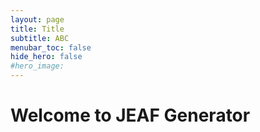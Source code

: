 ```yaml
---
layout: page
title: Title
subtitle: ABC
menubar_toc: false
hide_hero: false
#hero_image: 
---
```

# Welcome to JEAF Generator



